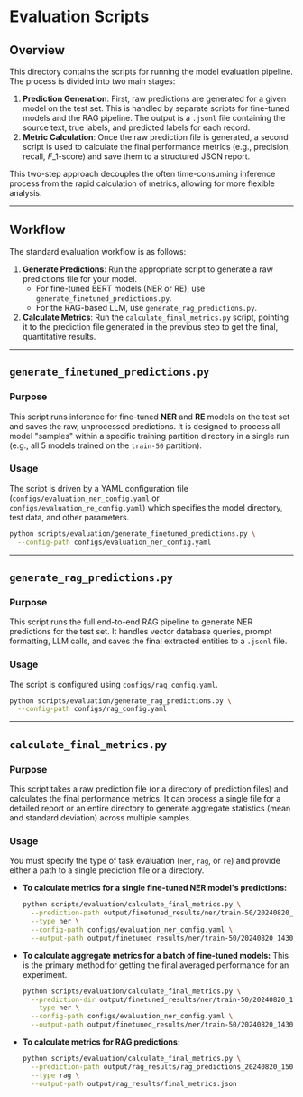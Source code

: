 # Evaluation Scripts

## Overview

This directory contains the scripts for running the model evaluation pipeline. The process is divided into two main stages:

1.  **Prediction Generation**: First, raw predictions are generated for a given model on the test set. This is handled by separate scripts for fine-tuned models and the RAG pipeline. The output is a `.jsonl` file containing the source text, true labels, and predicted labels for each record.
2.  **Metric Calculation**: Once the raw prediction file is generated, a second script is used to calculate the final performance metrics (e.g., precision, recall, $F\_1$-score) and save them to a structured JSON report.

This two-step approach decouples the often time-consuming inference process from the rapid calculation of metrics, allowing for more flexible analysis.

-----

## Workflow

The standard evaluation workflow is as follows:

1.  **Generate Predictions**: Run the appropriate script to generate a raw predictions file for your model.
      * For fine-tuned BERT models (NER or RE), use `generate_finetuned_predictions.py`.
      * For the RAG-based LLM, use `generate_rag_predictions.py`.
2.  **Calculate Metrics**: Run the `calculate_final_metrics.py` script, pointing it to the prediction file generated in the previous step to get the final, quantitative results.

-----

## `generate_finetuned_predictions.py`

### Purpose

This script runs inference for fine-tuned **NER** and **RE** models on the test set and saves the raw, unprocessed predictions. It is designed to process all model "samples" within a specific training partition directory in a single run (e.g., all 5 models trained on the `train-50` partition).

### Usage

The script is driven by a YAML configuration file (`configs/evaluation_ner_config.yaml` or `configs/evaluation_re_config.yaml`) which specifies the model directory, test data, and other parameters.

```bash
python scripts/evaluation/generate_finetuned_predictions.py \
  --config-path configs/evaluation_ner_config.yaml
````

-----

## `generate_rag_predictions.py`

### Purpose

This script runs the full end-to-end RAG pipeline to generate NER predictions for the test set. It handles vector database queries, prompt formatting, LLM calls, and saves the final extracted entities to a `.jsonl` file.

### Usage

The script is configured using `configs/rag_config.yaml`.

```bash
python scripts/evaluation/generate_rag_predictions.py \
  --config-path configs/rag_config.yaml
```

-----

## `calculate_final_metrics.py`

### Purpose

This script takes a raw prediction file (or a directory of prediction files) and calculates the final performance metrics. It can process a single file for a detailed report or an entire directory to generate aggregate statistics (mean and standard deviation) across multiple samples.

### Usage

You must specify the type of task evaluation (`ner`, `rag`, or `re`) and provide either a path to a single prediction file or a directory.

  * **To calculate metrics for a single fine-tuned NER model's predictions:**

    ```bash
    python scripts/evaluation/calculate_final_metrics.py \
      --prediction-path output/finetuned_results/ner/train-50/20240820_143000/predictions_sample-1.jsonl \
      --type ner \
      --config-path configs/evaluation_ner_config.yaml \
      --output-path output/finetuned_results/ner/train-50/20240820_143000/final_metrics_sample-1.json
    ```

  * **To calculate aggregate metrics for a batch of fine-tuned models:**
    This is the primary method for getting the final averaged performance for an experiment.

    ```bash
    python scripts/evaluation/calculate_final_metrics.py \
      --prediction-dir output/finetuned_results/ner/train-50/20240820_143000/ \
      --type ner \
      --config-path configs/evaluation_ner_config.yaml \
      --output-path output/finetuned_results/ner/train-50/20240820_143000/aggregate_metrics_report.json
    ```

  * **To calculate metrics for RAG predictions:**

    ```bash
    python scripts/evaluation/calculate_final_metrics.py \
      --prediction-path output/rag_results/rag_predictions_20240820_150000.jsonl \
      --type rag \
      --output-path output/rag_results/final_metrics.json
    ```

<!-- end list -->